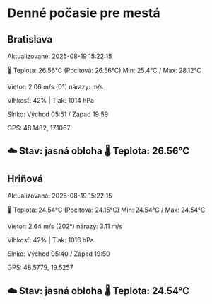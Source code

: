 ﻿# Denné počasie pre mestá

## Bratislava
Aktualizované: 2025-08-19 15:22:15

🌡️ Teplota: 26.56°C 
(Pocitová: 26.56°C)
Min: 25.4°C / Max: 28.12°C

Vietor: 2.06 m/s    (0°) 
nárazy:  m/s

Vlhkosť: 42% | Tlak: 1014 hPa

Slnko: Východ 05:51 / Západ 19:59

GPS: 48.1482, 17.1067

☁️ Stav: jasná obloha        🌡️ Teplota: 26.56°C
---

## Hriňová
Aktualizované: 2025-08-19 15:22:15

🌡️ Teplota: 24.54°C 
(Pocitová: 24.15°C)
Min: 24.54°C / Max: 24.54°C

Vietor: 2.64 m/s (202°)
nárazy: 3.11 m/s

Vlhkosť: 42% | Tlak: 1016 hPa

Slnko: Východ 05:40 / Západ 19:50

GPS: 48.5779, 19.5257

☁️ Stav: jasná obloha        🌡️ Teplota: 24.54°C
---
